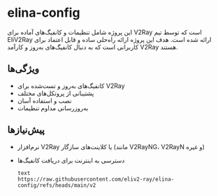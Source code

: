 # elina-config

این پروژه شامل تنظیمات و کانفیگ‌های آماده برای V2Ray است که توسط تیم EliV2Ray ارائه شده است. هدف این پروژه ارائه راه‌حلی ساده و قابل اعتماد برای کاربرانی است که به دنبال کانفیگ‌های به‌روز و کارآمد V2Ray هستند.

## ویژگی‌ها
- کانفیگ‌های به‌روز و تست‌شده برای V2Ray
- پشتیبانی از پروتکل‌های مختلف
- نصب و استفاده آسان
- به‌روزرسانی مداوم تنظیمات

## پیش‌نیازها
- نرم‌افزار V2Ray یا کلاینت‌های سازگار (مانند V2RayNG، V2RayN و غیره)
- دسترسی به اینترنت برای دریافت کانفیگ‌ها

   ```
  text
   https://raw.githubusercontent.com/eliv2-ray/elina-config/refs/heads/main/v2
